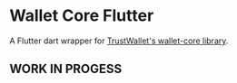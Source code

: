 # Wallet Core Flutter

A Flutter dart wrapper for [TrustWallet's wallet-core library](https://github.com/trustwallet/wallet-core).

## WORK IN PROGESS

